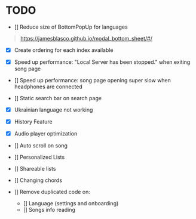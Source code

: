 # TODO

- [] Reduce size of BottomPopUp for languages
> https://jamesblasco.github.io/modal_bottom_sheet/#/

- [x] Create ordering for each index available

- [x] Speed up performance: "Local Server has been stopped." when exiting song page

- [] Speed up performance: song page opening super slow when headphones are connected

- [] Static search bar on search page

- [x] Ukrainian language not working

- [x] History Feature

- [x] Audio player optimization 

- [] Auto scroll on song

- [] Personalized Lists

- [] Shareable lists

- [] Changing chords

- [] Remove duplicated code on:
  - [] Language (settings and onboarding)
  - [] Songs info reading